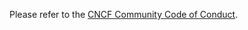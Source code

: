
Please refer to the [CNCF Community Code of Conduct](https://github.com/cncf/foundation/blob/master/code-of-conduct.md/).
